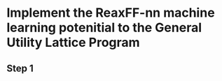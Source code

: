 # Implement the ReaxFF-nn machine learning potenitial to the General Utility Lattice Program

## Step 1


